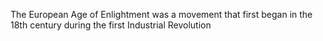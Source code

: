 The European Age of Enlightment was a movement that first began in the 18th century during the first Industrial Revolution
